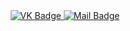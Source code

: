 <div id = "badges" align = "center">
  <a href = "https://vk.com/kikaevfedor">
    <img src = "[https://www.flaticon.com/ru/free-icon/vk_5968835?term=%D0%B2%D0%BA&page=1&position=1&origin=search&related_id=5968835](https://www.flaticon.com/ru/free-icon/vk_5968835?term=%D0%B2%D0%BA&page=1&position=1&origin=search&related_id=5968835)" alt="VK Badge"/>
  </a>
  
  <a href = " https://mail.google.com/mail/u/0/#inbox">
    <img src = "https://ing.shields.io/badge/EMAIL-red?style=for-the-badge&logo=Gmail&logoColor=white" alt="Mail Badge"/>
  </a>
</div>
